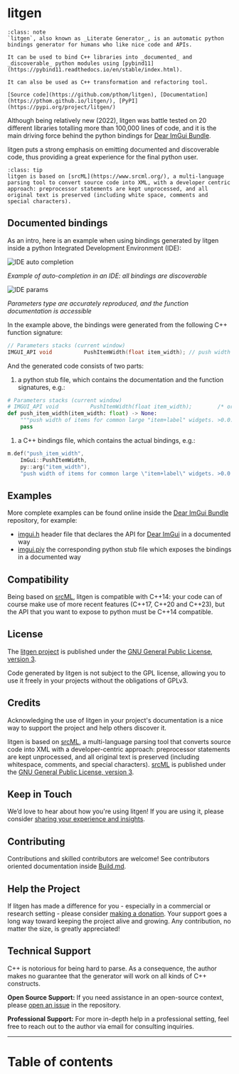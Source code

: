 # litgen

```{admonition} What is litgen
:class: note
`litgen`, also known as _Literate Generator_, is an automatic python bindings generator for humans who like nice code and APIs.

It can be used to bind C++ libraries into _documented_ and _discoverable_ python modules using [pybind11](https://pybind11.readthedocs.io/en/stable/index.html).

It can also be used as C++ transformation and refactoring tool.

[Source code](https://github.com/pthom/litgen), [Documentation](https://pthom.github.io/litgen/), [PyPI](https://pypi.org/project/litgen/)
```

Although being relatively new (2022), litgen was battle tested on 20 different libraries totalling more than 100,000 lines of code, and it is the main driving force behind the python bindings for [Dear ImGui Bundle](https://github.com/pthom/imgui_bundle).

litgen puts a strong emphasis on emitting documented and discoverable code, thus providing a great experience for the final python user.

```{admonition} srcML
:class: tip
litgen is based on [srcML](https://www.srcml.org/), a multi-language parsing tool to convert source code into XML, with a developer centric approach: preprocessor statements are kept unprocessed, and all original text is preserved (including white space, comments and special characters).
```

## Documented bindings

As an intro, here is an example when using bindings generated by litgen inside a python Integrated Development Environment (IDE):

![IDE auto completion](images/ide_autocomplete.png)

_Example of auto-completion in an IDE: all bindings are discoverable_

![IDE params](images/ide_params.png)

_Parameters type are accurately reproduced, and the function documentation is accessible_

In the example above, the bindings were generated from the following C++ function signature:
```cpp
// Parameters stacks (current window)
IMGUI_API void          PushItemWidth(float item_width); // push width of items for common large "item+label" widgets. >0.0f: width in pixels, <0.0f align xx pixels to the right of window (so -FLT_MIN always align width to the right side).
```

And the generated code consists of two parts:

1. a python stub file, which contains the documentation and the function signatures, e.g.:
```python
# Parameters stacks (current window)
# IMGUI_API void          PushItemWidth(float item_width);        /* original C++ signature */
def push_item_width(item_width: float) -> None:
    """push width of items for common large "item+label" widgets. >0.0: width in pixels, <0.0 align xx pixels to the right of window (so -FLT_MIN always align width to the right side)."""
    pass
```

1. a C++ bindings file, which contains the actual bindings, e.g.:
```cpp
m.def("push_item_width",
    ImGui::PushItemWidth,
    py::arg("item_width"),
    "push width of items for common large \"item+label\" widgets. >0.0: width in pixels, <0.0 align xx pixels to the right of window (so -FLT_MIN always align width to the right side).");
```

## Examples

More complete examples can be found online inside the [Dear ImGui Bundle](https://github.com/pthom/imgui_bundle) repository, for example:

* [imgui.h](https://github.com/pthom/imgui/blob/imgui_bundle/imgui.h) header file that declares the API for [Dear ImGui](https://github.com/ocornut/imgui) in a documented way
* [imgui.piy](https://github.com/pthom/imgui_bundle/blob/main/bindings/imgui_bundle/imgui/__init__.pyi) the corresponding python stub file which exposes the bindings in a documented way

## Compatibility

Being based on [srcML](http://www.srcml.org), litgen is compatible with C++14: your code can of course make use of more recent features (C++17, C++20 and C++23), but the API that you want to expose to python must be C++14 compatible.

## License

The [litgen project](https://github.com/pthom/litgen) is published under the [GNU General Public License, version 3](https://raw.githubusercontent.com/pthom/litgen/main/LICENSE.txt).

Code generated by litgen is not subject to the GPL license, allowing you to use it freely in your projects without the obligations of GPLv3.

## Credits

Acknowledging the use of litgen in your project's documentation is a nice way to support the project and help others discover it.

litgen is based on [srcML](https://www.srcml.org/), a multi-language parsing tool that converts source code into XML with a developer-centric approach: preprocessor statements are kept unprocessed, and all original text is preserved (including whitespace, comments, and special characters). [srcML](https://www.srcml.org) is published under the [GNU General Public License, version 3](https://raw.githubusercontent.com/srcML/srcML/master/COPYING.txt).

## Keep in Touch

We’d love to hear about how you're using litgen! If you are using it, please consider [sharing your experience and insights](https://github.com/pthom/litgen/discussions/19).


## Contributing

Contributions and skilled contributors are welcome! See contributors oriented documentation inside [Build.md](https://github.com/pthom/litgen/blob/main/Build.md).


## Help the Project

If litgen has made a difference for you - especially in a commercial or research setting - please consider [making a donation](https://www.paypal.com/donate/?hosted_button_id=SHJ68RVDKURZA). Your support goes a long way toward keeping the project alive and growing. Any contribution, no matter the size, is greatly appreciated!


## Technical Support

C++ is notorious for being hard to parse. As a consequence, the author makes no guarantee that the generator will work on all kinds of C++ constructs.

**Open Source Support:** If you need assistance in an open-source context, please [open an issue](https://github.com/pthom/litgen/issues) in the repository.

**Professional Support:** For more in-depth help in a professional setting, feel free to reach out to the author via email for consulting inquiries.


<!--
[![](https://raw.githubusercontent.com/pthom/imgui_bundle/main/bindings/imgui_bundle/doc/doc_images/btn_donate.gif)](https://www.paypal.com/donate/?hosted_button_id=SHJ68RVDKURZA)
-->

-----

# Table of contents

```{tableofcontents}
```
